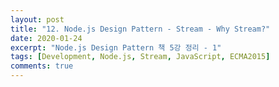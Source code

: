 ```yaml
---
layout: post
title: "12. Node.js Design Pattern - Stream - Why Stream?"
date: 2020-01-24
excerpt: "Node.js Design Pattern 책 5강 정리 - 1"
tags: [Development, Node.js, Stream, JavaScript, ECMA2015]
comments: true
---
```


